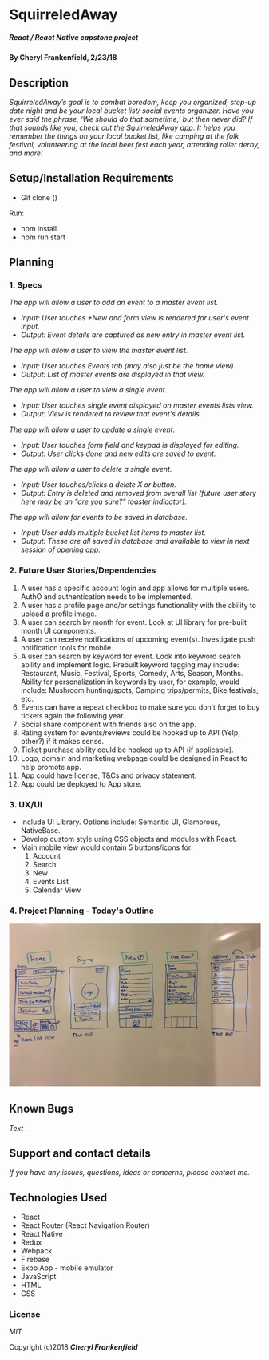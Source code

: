 # SquirreledAway

##### React / React Native capstone project  

#### By Cheryl Frankenfield, 2/23/18

## Description

_SquirreledAway’s goal is to combat boredom, keep you organized, step-up date night and be your local bucket list/ social events organizer. Have you ever said the phrase, ‘We should do that sometime,’ but then never did? If that sounds like you, check out the SquirreledAway app. It helps you remember the things on your local bucket list, like camping at the folk festival, volunteering at the local beer fest each year, attending roller derby, and more!_

## Setup/Installation Requirements

* Git clone ()

Run:
* npm install
* npm run start

## Planning

### 1. Specs
_The app will allow a user to add an event to a master event list._
* _Input: User touches +New and form view is rendered for user's event input._
* _Output: Event details are captured as new entry in master event list._

_The app will allow a user to view the master event list._
* _Input: User touches Events tab (may also just be the home view)._
* _Output: List of master events are displayed in that view._

_The app will allow a user to view a single event._
* _Input: User touches single event displayed on master events lists view._
* _Output: View is rendered to review that event's details._

_The app will allow a user to update a single event._
* _Input: User touches form field and keypad is displayed for editing._
* _Output: User clicks done and new edits are saved to event._

_The app will allow a user to delete a single event._
* _Input: User touches/clicks a delete X or button._
* _Output: Entry is deleted and removed from overall list (future user story here may be an "are you sure?" toaster indicator)._

_The app will allow for events to be saved in database._
* _Input: User adds multiple bucket list items to master list._
* _Output: These are all saved in database and available to view in next session of opening app._

### 2. Future User Stories/Dependencies

1. A user has a specific account login and app allows for multiple users. AuthO and authentication needs to be implemented.
2. A user has a profile page and/or settings functionality with the ability to upload a profile image.
3. A user can search by month for event. Look at UI library for pre-built month UI components.
4. A user can receive notifications of upcoming event(s). Investigate push notification tools for mobile.
5. A user can search by keyword for event. Look into keyword search ability and implement logic. Prebuilt keyword tagging may include: Restaurant, Music, Festival, Sports, Comedy, Arts, Season, Months. Ability for personalization in keywords by user, for example, would include: Mushroom hunting/spots, Camping trips/permits, Bike festivals, etc.
6. Events can have a repeat checkbox to make sure you don’t forget to buy tickets again the following year.
7. Social share component with friends also on the app.
8. Rating system for events/reviews could be hooked up to API (Yelp, other?) if it makes sense.
9. Ticket purchase ability could be hooked up to API (if applicable).
10. Logo, domain and marketing webpage could be designed in React to help promote app.
11. App could have license, T&Cs and privacy statement.
12. App could be deployed to App store.

### 3. UX/UI
* Include UI Library. Options include: Semantic UI, Glamorous, NativeBase.
* Develop custom style using CSS objects and modules with React.
* Main mobile view would contain 5 buttons/icons for:
  1. Account
  2. Search
  3. New
  4. Events List
  5. Calendar View

### 4. Project Planning - Today's Outline

![UI](./images/wireframe_1.JPG)


## Known Bugs

_Text ._

## Support and contact details

_If you have any issues, questions, ideas or concerns, please contact me._

## Technologies Used

* React
* React Router (React Navigation Router)
* React Native
* Redux
* Webpack
* Firebase
* Expo App - mobile emulator
* JavaScript
* HTML
* CSS

### License

*MIT*

Copyright (c)2018 **_Cheryl Frankenfield_**

